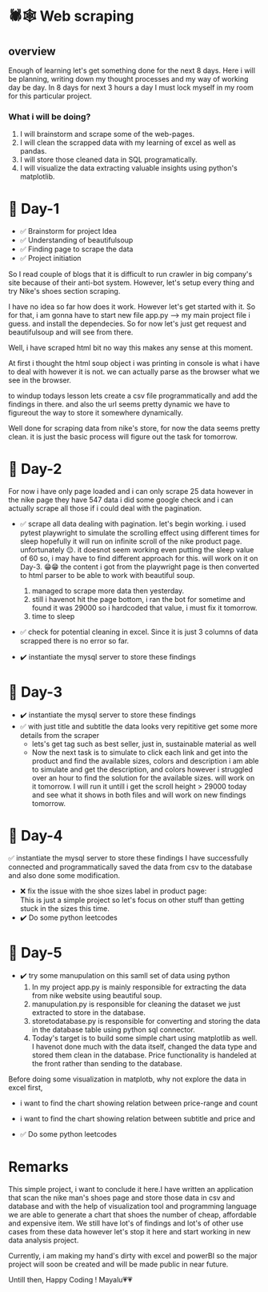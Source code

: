 # 🕷️🕸️ Web scraping
## overview
Enough of learning let's get something done for the next 8 days. Here i will be planning, writing down my thought processes and my way of working day be day. In 8 days for next 3 hours a day I must lock myself in my room for this particular project.
### What i will be doing?
1. I will brainstorm and scrape some of the web-pages.
2. I will clean the scrapped data with my learning of excel as well as pandas.
3. I will store those cleaned data in SQL programatically.
4. I will visualize the data extracting valuable insights using python's matplotlib.

# 🔏 Day-1
- ✅ Brainstorm for project Idea
- ✅ Understanding of beautifulsoup
- ✅ Finding page to scrape the data 
- ✅ Project initiation

So I read couple of blogs that it is difficult to run crawler in big company's site because of their anti-bot system. However, let's setup every thing and try Nike's shoes section scraping.

I have no idea so far how does it work. However let's get started with it. So for that, i am gonna have to start new file app.py --> my main project file i guess. and install the dependecies. So for now let's just get request and beautifulsoup and will see from there.

Well, i have scraped html bit no way this makes any sense at this moment.

At first i thought the html soup object i was printing in console is what i have to deal with however it is not. we can actually parse as the browser what we see in the browser.

to windup todays lesson lets create a csv file programmatically and add the  findings in there. and also the url seems pretty dynamic we have to figureout the way to store it somewhere dynamically.

Well done for scraping data from nike's store, for now the data seems pretty clean. it is just the basic process will figure out the task for tomorrow.

# 🔏 Day-2
For now i have only page loaded and i can only scrape 25 data however in the nike page they have 547 data i did some google check and i can actually scrape all those if i could deal with the pagination. 
- ✅ scrape all data dealing with pagination.
    let's begin working.
    i used pytest playwright to simulate the scrolling effect using different times for sleep hopefully it will run on infinite scroll of the nike product page.
    unfortunately 😔. it doesnot seem working even putting the sleep value of 60 so, i may have to find different approach for this. 
    will work on it on Day-3.
    😁😁 the content i got from the playwright page is then converted to html parser to be able to work with beautiful soup.
    1. managed to scrape more data then yesterday.
    2. still i havenot hit the page bottom, i ran the bot for sometime and found it was 29000 so i hardcoded that value, i must fix it tomorrow.
    3. time to sleep

- ✅ check for potential cleaning in excel.
    Since it is just 3 columns of data scrapped there is no error so far.
- ✔️ instantiate the mysql server to store these findings

# 🔏 Day-3
- ✔️ instantiate the mysql server to store these findings
- ✅ with just title and subtitle the data looks very repititive get some more details from the scraper
    - lets's get tag such as best seller, just in, sustainable material as well
    - Now the next task is to simulate to click each link and get into the product and find the available sizes, colors and description
    i am able to simulate and get the description, and colors however i struggled over an hour to find the solution for the available sizes. will work on it tomorrow.
    I will run it untill i get the scroll height > 29000 today and see what it shows in both files and will work on new findings tomorrow.


# 🔏 Day-4 
✅ instantiate the mysql server to store these findings
I have successfully connected and programmatically saved the data from csv to the database and also done some modification.
- ❌ fix the issue with the shoe sizes label in product page: </br>
This is just a simple project so let's focus on other stuff than getting stuck in the sizes this time.
- ✔️ Do some python leetcodes

# 🔏 Day-5
- ✔️  try some manupulation on this samll set of data using python
    1. In  my project app.py is mainly responsible for extracting the data from nike website using beautiful soup.
    2. manupulation.py is responsible for cleaning the dataset we just extracted to store in the database.
    3. storetodatabase.py is responsible for converting and storing the data in the database table using python sql connector.
    4. Today's target is to build some simple chart using matplotlib as well. 
I havenot done much with the data itself, changed the data type and stored them clean in the database.
Price functionality is handeled at the front rather than sending to the database.

Before doing some visualization in matplotb, why not explore the data in excel first, 
- i want to find the chart showing relation between price-range and count
- i want to find the chart showing relation between subtitle and price and 

- ✅ Do some python leetcodes

# Remarks 
This simple project, i want to conclude it here.I have written an application that scan the nike man's shoes page and store those data in csv and database and with the help of visualization tool and programming language we are able to generate a chart that shoes the number of cheap, affordable and expensive item. 
We still have lot's of findings and lot's of other use cases from these data however let's stop it here and start working in new data analysis project. 

Currently, i am making my hand's dirty with excel and powerBI so the major project will soon be created and will be made public in near future. 

Untill then, Happy Coding ! Mayalu💗💗